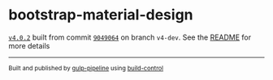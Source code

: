 # bootstrap-material-design

[`v4.0.2`](../../releases/tag/v4.0.2) built from commit [`9049064`](../../commit/904906471cd9b4ebca337767a7585d0774f4ee46) on branch `v4-dev`. See the [README](../..) for more details

---
<sup>Built and published by [gulp-pipeline](https://github.com/alienfast/gulp-pipeline) using [build-control](https://github.com/alienfast/build-control)</sup>
